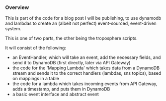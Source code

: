 ### Overview

This is part of the code for a blog post I will be publishing, to use dynamodb and lambdas to create
an (albeit not perfect) event-sourced, event-driven system.

This is one of two parts, the other being the troposphere scripts.

It will consist of the following:

- an EventHandler, which will take an event, add the necessary fields, and send it to DynamoDB (first directly, later via API Gateway)
- the code for the 'Mapping Lambda' which takes data from a DynamoDB stream and sends it to the correct handlers (lambdas, sns topics), based on mappings in a table
- the code for a lambda which takes incoming events from API Gateway, adds a timestamp, and puts them in DynamoDB
- a basic event interface and abstract event
